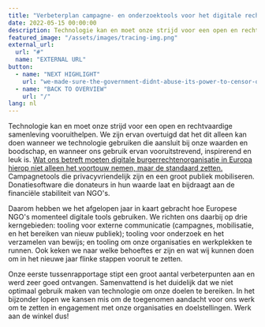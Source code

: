 ```yaml
---
title: "Verbeterplan campagne- en onderzoektools voor het digitale rechtenveld van start"
date: 2022-05-15 00:00:00
description: Technologie kan en moet onze strijd voor een open en rechtvaardige samenleving vooruithelpen.
featured_image: "/assets/images/tracing-img.png"
external_url:
  url: "#"
  name: "EXTERNAL URL"
button:
  - name: "NEXT HIGHLIGHT"
    url: "we-made-sure-the-government-didnt-abuse-its-power-to-censor-online-information"
  - name: "BACK TO OVERVIEW"
    url: "/"
lang: nl
---
```


Technologie kan en moet onze strijd voor een open en rechtvaardige samenleving vooruithelpen. We zijn ervan overtuigd dat het dit alleen kan doen wanneer we technologie gebruiken die aansluit bij onze waarden en boodschap, en wanneer ons gebruik ervan vooruitstrevend, inspirerend en leuk is. [Wat ons betreft moeten digitale burgerrechtenorganisatie in Europa hierop niet alleen het voortouw nemen, maar de standaard zetten.](eu-tooling.bitsoffreedom.nl/) Campagnetools die privacyvriendelijk zijn en een groot publiek mobiliseren. Donatiesoftware die donateurs in hun waarde laat en bijdraagt aan de financiële stabiliteit van NGO's.

Daarom hebben we het afgelopen jaar in kaart gebracht hoe Europese NGO's momenteel digitale tools gebruiken. We richten ons daarbij op drie kerngebieden: tooling voor externe communicatie (campagnes, mobilisatie, en het bereiken van nieuw publiek); tooling voor onderzoek en het verzamelen van bewijs; en tooling om onze organisaties en werkplekken te runnen. Ook keken we naar welke behoeftes er zijn en wat wij kunnen doen om in het nieuwe jaar flinke stappen vooruit te zetten.

Onze eerste tussenrapportage stipt een groot aantal verbeterpunten aan en werd zeer goed ontvangen. Samenvattend is het duidelijk dat we niet optimaal gebruik maken van technologie om onze doelen te bereiken. In het bijzonder lopen we kansen mis om de toegenomen aandacht voor ons werk om te zetten in engagement met onze organisaties en doelstellingen. Werk aan de winkel dus!
